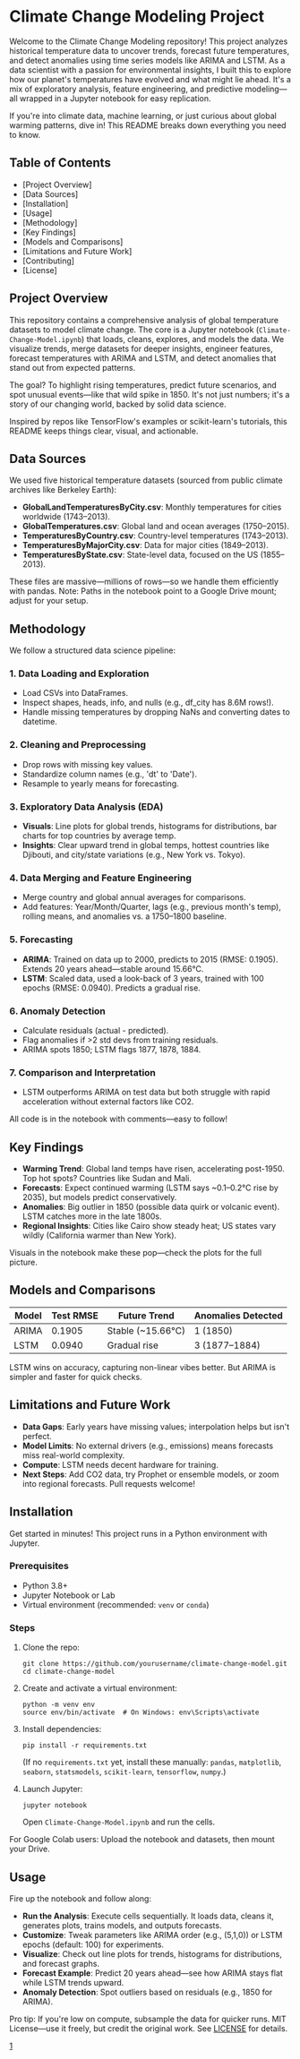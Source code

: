 # Climate Change Modeling Project

Welcome to the Climate Change Modeling repository! This project analyzes historical temperature data to uncover trends, forecast future temperatures, and detect anomalies using time series models like ARIMA and LSTM. As a data scientist with a passion for environmental insights, I built this to explore how our planet's temperatures have evolved and what might lie ahead. It's a mix of exploratory analysis, feature engineering, and predictive modeling—all wrapped in a Jupyter notebook for easy replication.

If you're into climate data, machine learning, or just curious about global warming patterns, dive in! This README breaks down everything you need to know.

## Table of Contents

- [Project Overview]
- [Data Sources]
- [Installation]
- [Usage]
- [Methodology]
- [Key Findings]
- [Models and Comparisons]
- [Limitations and Future Work]
- [Contributing]
- [License]

## Project Overview

This repository contains a comprehensive analysis of global temperature datasets to model climate change. The core is a Jupyter notebook (`Climate-Change-Model.ipynb`) that loads, cleans, explores, and models the data. We visualize trends, merge datasets for deeper insights, engineer features, forecast temperatures with ARIMA and LSTM, and detect anomalies that stand out from expected patterns.

The goal? To highlight rising temperatures, predict future scenarios, and spot unusual events—like that wild spike in 1850. It's not just numbers; it's a story of our changing world, backed by solid data science.

Inspired by repos like TensorFlow's examples or scikit-learn's tutorials, this README keeps things clear, visual, and actionable.

## Data Sources

We used five historical temperature datasets (sourced from public climate archives like Berkeley Earth):

- **GlobalLandTemperaturesByCity.csv**: Monthly temperatures for cities worldwide (1743–2013).
- **GlobalTemperatures.csv**: Global land and ocean averages (1750–2015).
- **TemperaturesByCountry.csv**: Country-level temperatures (1743–2013).
- **TemperaturesByMajorCity.csv**: Data for major cities (1849–2013).
- **TemperaturesByState.csv**: State-level data, focused on the US (1855–2013).

These files are massive—millions of rows—so we handle them efficiently with pandas. Note: Paths in the notebook point to a Google Drive mount; adjust for your setup.

## Methodology

We follow a structured data science pipeline:

### 1. Data Loading and Exploration
- Load CSVs into DataFrames.
- Inspect shapes, heads, info, and nulls (e.g., df_city has 8.6M rows!).
- Handle missing temperatures by dropping NaNs and converting dates to datetime.

### 2. Cleaning and Preprocessing
- Drop rows with missing key values.
- Standardize column names (e.g., 'dt' to 'Date').
- Resample to yearly means for forecasting.

### 3. Exploratory Data Analysis (EDA)
- **Visuals**: Line plots for global trends, histograms for distributions, bar charts for top countries by average temp.
- **Insights**: Clear upward trend in global temps, hottest countries like Djibouti, and city/state variations (e.g., New York vs. Tokyo).

### 4. Data Merging and Feature Engineering
- Merge country and global annual averages for comparisons.
- Add features: Year/Month/Quarter, lags (e.g., previous month's temp), rolling means, and anomalies vs. a 1750–1800 baseline.

### 5. Forecasting
- **ARIMA**: Trained on data up to 2000, predicts to 2015 (RMSE: 0.1905). Extends 20 years ahead—stable around 15.66°C.
- **LSTM**: Scaled data, used a look-back of 3 years, trained with 100 epochs (RMSE: 0.0940). Predicts a gradual rise.

### 6. Anomaly Detection
- Calculate residuals (actual - predicted).
- Flag anomalies if >2 std devs from training residuals.
- ARIMA spots 1850; LSTM flags 1877, 1878, 1884.

### 7. Comparison and Interpretation
- LSTM outperforms ARIMA on test data but both struggle with rapid acceleration without external factors like CO2.

All code is in the notebook with comments—easy to follow!

## Key Findings

- **Warming Trend**: Global land temps have risen, accelerating post-1950. Top hot spots? Countries like Sudan and Mali.
- **Forecasts**: Expect continued warming (LSTM says ~0.1–0.2°C rise by 2035), but models predict conservatively.
- **Anomalies**: Big outlier in 1850 (possible data quirk or volcanic event). LSTM catches more in the late 1800s.
- **Regional Insights**: Cities like Cairo show steady heat; US states vary wildly (California warmer than New York).

Visuals in the notebook make these pop—check the plots for the full picture.

## Models and Comparisons

| Model   | Test RMSE | Future Trend       | Anomalies Detected |
|---------|-----------|--------------------|--------------------|
| ARIMA  | 0.1905   | Stable (~15.66°C) | 1 (1850)          |
| LSTM   | 0.0940   | Gradual rise      | 3 (1877–1884)     |

LSTM wins on accuracy, capturing non-linear vibes better. But ARIMA is simpler and faster for quick checks.

## Limitations and Future Work

- **Data Gaps**: Early years have missing values; interpolation helps but isn't perfect.
- **Model Limits**: No external drivers (e.g., emissions) means forecasts miss real-world complexity.
- **Compute**: LSTM needs decent hardware for training.
- **Next Steps**: Add CO2 data, try Prophet or ensemble models, or zoom into regional forecasts. Pull requests welcome!
## Installation

Get started in minutes! This project runs in a Python environment with Jupyter.

### Prerequisites
- Python 3.8+
- Jupyter Notebook or Lab
- Virtual environment (recommended: `venv` or `conda`)

### Steps
1. Clone the repo:
   ```
   git clone https://github.com/yourusername/climate-change-model.git
   cd climate-change-model
   ```

2. Create and activate a virtual environment:
   ```
   python -m venv env
   source env/bin/activate  # On Windows: env\Scripts\activate
   ```

3. Install dependencies:
   ```
   pip install -r requirements.txt
   ```
   (If no `requirements.txt` yet, install these manually: `pandas`, `matplotlib`, `seaborn`, `statsmodels`, `scikit-learn`, `tensorflow`, `numpy`.)

4. Launch Jupyter:
   ```
   jupyter notebook
   ```
   Open `Climate-Change-Model.ipynb` and run the cells.

For Google Colab users: Upload the notebook and datasets, then mount your Drive.

## Usage

Fire up the notebook and follow along:

- **Run the Analysis**: Execute cells sequentially. It loads data, cleans it, generates plots, trains models, and outputs forecasts.
- **Customize**: Tweak parameters like ARIMA order (e.g., (5,1,0)) or LSTM epochs (default: 100) for experiments.
- **Visualize**: Check out line plots for trends, histograms for distributions, and forecast graphs.
- **Forecast Example**: Predict 20 years ahead—see how ARIMA stays flat while LSTM trends upward.
- **Anomaly Detection**: Spot outliers based on residuals (e.g., 1850 for ARIMA).

Pro tip: If you're low on compute, subsample the data for quicker runs.
MIT License—use it freely, but credit the original work. See [LICENSE](LICENSE) for details.

[1](https://ppl-ai-file-upload.s3.amazonaws.com/web/direct-files/attachments/88145549/ae610584-0078-4451-a730-34ddf8e75998/Climate-Change-Model.docx)
